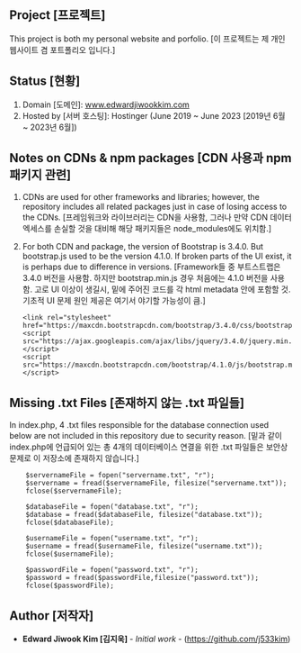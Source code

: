 ## Project [프로젝트]

This project is both my personal website and porfolio. [이 프로젝트는 제 개인 웹사이트 겸 포트폴리오 입니다.]

## Status [현황]

1. Domain [도메인]: www.edwardjiwookkim.com
2. Hosted by [서버 호스팅]: Hostinger (June 2019 ~ June 2023 [2019년 6월 ~ 2023년 6월])

## Notes on CDNs & npm packages [CDN 사용과 npm 패키지 관련]

1.  CDNs are used for other frameworks and libraries; however, the repository includes all related packages just in case of losing access to the CDNs.
    [프레임워크와 라이브러리는 CDN을 사용함, 그러나 만약 CDN 데이터 엑세스를 손실할 것을 대비해 해당 패키지들은 node_modules에도 위치함.]
2.  For both CDN and package, the version of Bootstrap is 3.4.0. But bootstrap.js used to be the version 4.1.0. If broken parts of the UI exist, it is perhaps due to difference in versions. [Framework들 중 부트스트랩은 3.4.0 버전을 사용함. 하지만 bootstrap.min.js 경우 처음에는 4.1.0 버전을 사용함. 고로 UI 이상이 생길시, 밑에 주어진 코드를 각 html metadata 안에 포함할 것. 기초적 UI 문제 원인 제공은 여기서 야기할 가능성이 큼.]

        <link rel="stylesheet" href="https://maxcdn.bootstrapcdn.com/bootstrap/3.4.0/css/bootstrap.min.css">
        <script src="https://ajax.googleapis.com/ajax/libs/jquery/3.4.0/jquery.min.js"></script>
        <script src="https://maxcdn.bootstrapcdn.com/bootstrap/4.1.0/js/bootstrap.min.js"></script>

## Missing .txt Files [존재하지 않는 .txt 파일들]

In index.php, 4 .txt files responsible for the database connection used below are not included in this repository due to security reason. [밑과 같이 index.php에 언급되어 있는 총 4개의 데이터베이스 연결을 위한 .txt 파일들은 보안상 문제로 이 저장소에 존재하지 않습니다.]

        $servernameFile = fopen("servername.txt", "r");
        $servername = fread($servernameFile, filesize("servername.txt"));
        fclose($servernameFile);

        $databaseFile = fopen("database.txt", "r");
        $database = fread($databaseFile, filesize("database.txt"));
        fclose($databaseFile);

        $usernameFile = fopen("username.txt", "r");
        $username = fread($usernameFile, filesize("username.txt"));
        fclose($usernameFile);

        $passwordFile = fopen("password.txt", "r");
        $password = fread($passwordFile,filesize("password.txt"));
        fclose($passwordFile);

## Author [저작자]

- **Edward Jiwook Kim [김지욱]** - _Initial work_ - (https://github.com/j533kim)
